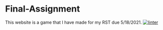 # Final-Assignment
This website is a game that I have made for my RST due 5/18/2021.
[![linter](https://github.com/<3verett/Final-Assignment/workflows/linter/badge.svg)](https://github.com/marketplace/actions/super-linter)
